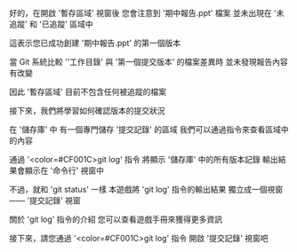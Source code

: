 好的，在開啟 '暫存區域' 視窗後
您會注意到 '期中報告.ppt' 檔案
並未出現在 '未追蹤' 和 '已追蹤' 區域中

這表示您已成功創建 '期中報告.ppt' 的第一個版本

當 Git 系統比較 
''工作目錄' 與 '第一個提交版本' 的檔案差異時
並未發現報告內容有改變

因此 '暫存區域' 目前不包含任何被追蹤的檔案

接下來，我們將學習如何確認版本的提交狀況

在 '儲存庫' 中
有一個專門儲存 '提交記錄' 的區域
我們可以通過指令來查看區域中的內容

通過 '<color=#CF001C>git log</color>' 指令
將顯示 '儲存庫' 中的所有版本記錄
輸出結果會顯示在 '命令行' 視窗中

不過，就和 'git status' 一樣
本遊戲將 'git log' 指令的輸出結果
獨立成一個視窗 —— '提交記錄' 視窗

關於 'git log' 指令的介紹
您可以查看遊戲手冊來獲得更多資訊

接下來，請您通過 '<color=#CF001C>git log</color>' 指令
開啟 '提交記錄' 視窗吧